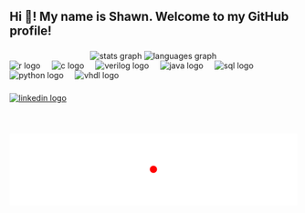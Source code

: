 <h2 align="left">Hi 👋! My name is Shawn. Welcome to my GitHub profile! </h2>

###

<div align="center">
  <img src="https://github-readme-stats.vercel.app/api?username=shawnn101&hide_title=false&hide_rank=false&show_icons=true&include_all_commits=true&count_private=true&disable_animations=false&theme=hacker&locale=en&hide_border=false" height="150" alt="stats graph"  />
  <img src="https://github-readme-stats.vercel.app/api/top-langs?username=shawnn101&locale=en&hide_title=false&layout=compact&card_width=320&langs_count=6&theme=hacker&hide_border=false" height="150" alt="languages graph"  />
</div>

<div align="left">
  <img src="https://cdn.jsdelivr.net/npm/@programming-languages-logos/r@0.0.0/r_256x256.png" height="30" alt="r logo"  />
  <img width="12" />
  <img src="https://cdn.jsdelivr.net/npm/@programming-languages-logos/c@0.0.3/c_256x256.png" height="30" alt="c logo"  />
  <img width="12" />
  <img src="https://static-00.iconduck.com/assets.00/file-type-verilog-icon-256x256-goe8p7qm.png" height="30" alt="verilog logo"  />
  <img width="12" />
  <img src="https://static-00.iconduck.com/assets.00/java-icon-1511x2048-6ikx8301.png" height="30" alt="java logo"  />
  <img width="12" />
  <img src="https://www.svgrepo.com/show/331760/sql-database-generic.svg" height="30" alt="sql logo"  />
  <img width="12" />
  <img src="https://cdn.jsdelivr.net/gh/devicons/devicon/icons/python/python-original.svg" height="30" alt="python logo"  />
  <img width="12" />
  <img src="https://www.svgrepo.com/show/374164/vhdl.svg" height="30" alt="vhdl logo"  />
  <img width="12" />
</div>

###

<div align="left">
  <a href="https://www.linkedin.com/in/shawnnuguid/" target="_blank">
  <img src="https://img.shields.io/static/v1?message=LinkedIn&logo=linkedin&label=&color=0077B5&logoColor=white&labelColor=&style=for-the-badge" height="35" alt="linkedin logo">
</a>

</div>

###

<br clear="both">

![Ping Pong Animation](https://raw.githubusercontent.com/shawnn101/shawnn101/main/ping-pong.svg)

###
